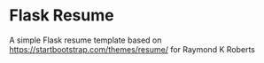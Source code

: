 # Flask Resume 

A simple Flask resume template based on <https://startbootstrap.com/themes/resume/> for Raymond K Roberts